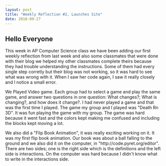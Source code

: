 ```yaml
---
layout: post
title: "Weekly Reflection #2, Launches Site"
date: 2018-09-27
---
```

<h2>Hello Everyone</h2>
<p>This week in AP Computer Science class we have been adding our first weekly reflection from last week and also some classmates that were done with their blog we helped my other classmates complete theirs because they had trouble understanding the instructions. Some of them had every single step corretly but their blog was not working, so it was hard to see what was wrong with it. When I saw her code again, I saw it really closely and I notice a small error. </p>

<p>  We Played Video game. Each group had to select a game and play the same game, and answer two questions in one question: What changes?; What is changing?, and how does it change?. I had never played a game and that was the first time I played. The game my group and I played was "Death Rn 3D". It was fun playing the game with my group. The game was hard because it went fast and the colors kept making me confused and including the blocks kept moving a lot. </p>

<p>We also did a "Flip Book Animation", it was really exciting working on it. It was my first flip book animation. Our book was about a ball falling to the ground and we also did it on the computer, in "http://code.pyret.org/editor". There are two sides; one is the right side which is the definitions and the left side is interactions. On the computer was hard because I didn't know what to write in the interactions side. </p>


